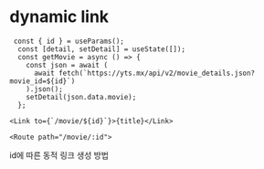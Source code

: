 
dynamic link
========
```
 const { id } = useParams();
  const [detail, setDetail] = useState([]);
  const getMovie = async () => {
    const json = await (
      await fetch(`https://yts.mx/api/v2/movie_details.json?movie_id=${id}`)
    ).json();
    setDetail(json.data.movie);
  };
```
```
<Link to={`/movie/${id}`}>{title}</Link>
```
```
<Route path="/movie/:id">
```
id에 따른 동적 링크 생성 방법

